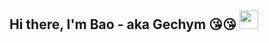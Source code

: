## Hi there, I'm Bao - aka Gechym 😘😘 <img src="https://raw.githubusercontent.com/iampavangandhi/iampavangandhi/master/gifs/Hi.gif" width="30px"></h2>

